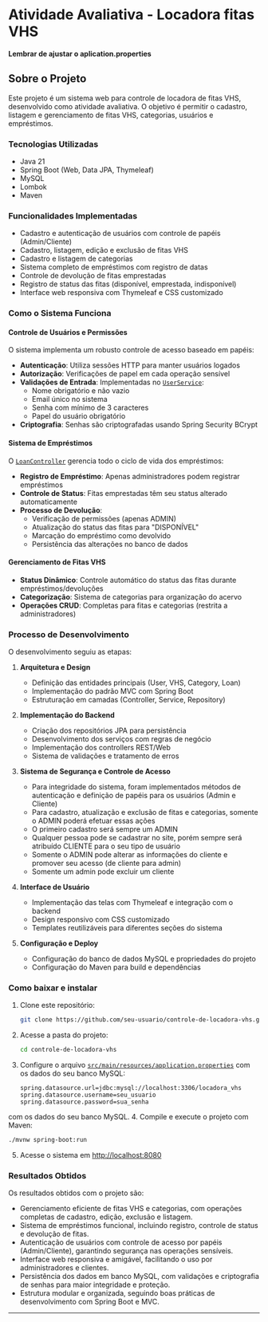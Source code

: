 # Atividade Avaliativa - Locadora fitas VHS

**Lembrar de ajustar o aplication.properties**


## Sobre o Projeto

Este projeto é um sistema web para controle de locadora de fitas VHS, desenvolvido como atividade avaliativa. O objetivo é permitir o cadastro, listagem e gerenciamento de fitas VHS, categorias, usuários e empréstimos.

### Tecnologias Utilizadas

- Java 21
- Spring Boot (Web, Data JPA, Thymeleaf)
- MySQL
- Lombok
- Maven

### Funcionalidades Implementadas

- Cadastro e autenticação de usuários com controle de papéis (Admin/Cliente)
- Cadastro, listagem, edição e exclusão de fitas VHS
- Cadastro e listagem de categorias
- Sistema completo de empréstimos com registro de datas
- Controle de devolução de fitas emprestadas
- Registro de status das fitas (disponível, emprestada, indisponível)
- Interface web responsiva com Thymeleaf e CSS customizado

### Como o Sistema Funciona

#### Controle de Usuários e Permissões
O sistema implementa um robusto controle de acesso baseado em papéis:

- **Autenticação**: Utiliza sessões HTTP para manter usuários logados
- **Autorização**: Verificações de papel em cada operação sensível
- **Validações de Entrada**: Implementadas no [`UserService`](src/main/java/br/edu/foz/ifpr/controle_de_locadora_vhs/services/UserService.java):
  - Nome obrigatório e não vazio
  - Email único no sistema
  - Senha com mínimo de 3 caracteres
  - Papel do usuário obrigatório
- **Criptografia**: Senhas são criptografadas usando Spring Security BCrypt

#### Sistema de Empréstimos
O [`LoanController`](src/main/java/br/edu/foz/ifpr/controle_de_locadora_vhs/controllers/LoanController.java) gerencia todo o ciclo de vida dos empréstimos:

- **Registro de Empréstimo**: Apenas administradores podem registrar empréstimos
- **Controle de Status**: Fitas emprestadas têm seu status alterado automaticamente
- **Processo de Devolução**: 
  - Verificação de permissões (apenas ADMIN)
  - Atualização do status das fitas para "DISPONÍVEL"
  - Marcação do empréstimo como devolvido
  - Persistência das alterações no banco de dados

#### Gerenciamento de Fitas VHS
- **Status Dinâmico**: Controle automático do status das fitas durante empréstimos/devoluções
- **Categorização**: Sistema de categorias para organização do acervo
- **Operações CRUD**: Completas para fitas e categorias (restrita a administradores)

### Processo de Desenvolvimento

O desenvolvimento seguiu as etapas:

1. **Arquitetura e Design**
   - Definição das entidades principais (User, VHS, Category, Loan)
   - Implementação do padrão MVC com Spring Boot
   - Estruturação em camadas (Controller, Service, Repository)

2. **Implementação do Backend**
   - Criação dos repositórios JPA para persistência
   - Desenvolvimento dos serviços com regras de negócio
   - Implementação dos controllers REST/Web
   - Sistema de validações e tratamento de erros

3. **Sistema de Segurança e Controle de Acesso**
   - Para integridade do sistema, foram implementados métodos de autenticação e definição de papéis para os usuários (Admin e Cliente)
   - Para cadastro, atualização e exclusão de fitas e categorias, somente o ADMIN poderá efetuar essas ações
   - O primeiro cadastro será sempre um ADMIN
   - Qualquer pessoa pode se cadastrar no site, porém sempre será atribuído CLIENTE para o seu tipo de usuário
   - Somente o ADMIN pode alterar as informações do cliente e promover seu acesso (de cliente para admin)
   - Somente um admin pode excluir um cliente

4. **Interface de Usuário**
   - Implementação das telas com Thymeleaf e integração com o backend
   - Design responsivo com CSS customizado
   - Templates reutilizáveis para diferentes seções do sistema

5. **Configuração e Deploy**
   - Configuração do banco de dados MySQL e propriedades do projeto
   - Configuração do Maven para build e dependências
   
### Como baixar e instalar

1. Clone este repositório:
   ```sh
   git clone https://github.com/seu-usuario/controle-de-locadora-vhs.git
   ```
2. Acesse a pasta do projeto:
   ```sh
   cd controle-de-locadora-vhs
   ```
3. Configure o arquivo [`src/main/resources/application.properties`](src/main/resources/application.properties) com os dados do seu banco MySQL:
   ```properties
   spring.datasource.url=jdbc:mysql://localhost:3306/locadora_vhs
   spring.datasource.username=seu_usuario
   spring.datasource.password=sua_senha
   ```
com os dados do seu banco MySQL.
4. Compile e execute o projeto com Maven:
   ```sh
   ./mvnw spring-boot:run
   ```
5. Acesse o sistema em [http://localhost:8080](http://localhost:8080)

### Resultados Obtidos

Os resultados obtidos com o projeto são:

- Gerenciamento eficiente de fitas VHS e categorias, com operações completas de cadastro, edição, exclusão e listagem.
- Sistema de empréstimos funcional, incluindo registro, controle de status e devolução de fitas.
- Autenticação de usuários com controle de acesso por papéis (Admin/Cliente), garantindo segurança nas operações sensíveis.
- Interface web responsiva e amigável, facilitando o uso por administradores e clientes.
- Persistência dos dados em banco MySQL, com validações e criptografia de senhas para maior integridade e proteção.
- Estrutura modular e organizada, seguindo boas práticas de desenvolvimento com Spring Boot e MVC.
---